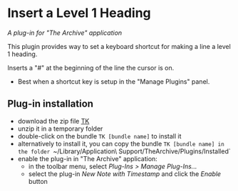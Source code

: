 # Insert a Level 1 Heading 
_A plug-in for "The Archive" application_

This plugin provides way to set a keyboard shortcut for making a line a level 1 heading.

Inserts a "#" at the beginning of the line the cursor is on.
  - Best when a shortcut key is setup in the "Manage Plugins" panel.

## Plug-in installation
- download the zip file [TK](TK)
- unzip it in a temporary folder
- double-click on the bundle `TK [bundle name]` to install it
- alternatively to install it, you can copy the bundle `TK [bundle name] in the folder `~/Library/Application\ Support/TheArchive/Plugins/Installed`
- enable the plug-in in "The Archive" application:
  - in the toolbar menu, select _Plug-Ins > Manage Plug-Ins..._
  - select the plug-in _New Note with Timestamp_ and click the _Enable_ button